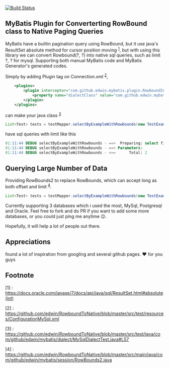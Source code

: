 [![Build Status](https://travis-ci.org/edwin/RowboundToNative.svg?branch=master)](https://travis-ci.org/edwin/RowboundToNative)
## MyBatis Plugin for Converterting RowBound class to Native Paging Queries

MyBatis have a builtin pagination query using RowBound, but it use java's ResultSet absolute method for cursor position moving <sup>[1](#myfootnote1)</sup>, but with using this library we can convert Rowbound(?, ?) into native sql queries, such as limit ?, ? for mysql. Supporting both manual MyBatis code and MyBatis Generator's generated codes. 

Simply by adding Plugin tag on Connection.xml <sup>[2](#myfootnote2)</sup>, 
```xml
    <plugins>
        <plugin interceptor="com.github.edwin.mybatis.plugin.RowboundInterceptor">
            <property name="dialectClass" value="com.github.edwin.mybatis.dialect.MySQLDialect"/>
        </plugin>
    </plugins>
```

can make your java class <sup>[3](#myfootnote3)</sup>
```java
List<Test> tests = testMapper.selectByExampleWithRowbounds(new TestExample(), new RowBounds(2, 2));
```

have sql queries with limit like this 
```sql
01:11:44 DEBUG selectByExampleWithRowbounds - ==>  Preparing: select field1 from test limit 2,2 
01:11:44 DEBUG selectByExampleWithRowbounds - ==> Parameters: 
01:11:44 DEBUG selectByExampleWithRowbounds - <==      Total: 2
```

Querying Large Number of Data
----
Providing RowBounds2 to replace RowBounds, which can accept long as both offset and limit <sup>[4](#myfootnote4)</sup>. 
```java
List<Test> tests = testMapper.selectByExampleWithRowbounds(new TestExample(), new RowBounds2(20000000000l, 2));
```


Currently supporting 3 databases which i used the most, MySql, Postgresql and Oracle. Feel free to fork and do PR if you want to add some more databases, or you could just ping me anytime :wink:.

Hopefully, it will help a lot of people out there.

Appreciations
----
found a lot of inspiration from googling and several github pages. :heart: for you guys 


Footnote
----
<a name="myfootnote1">[1]</a> :  https://docs.oracle.com/javase/7/docs/api/java/sql/ResultSet.html#absolute(int)

<a name="myfootnote2">[2]</a> :  https://github.com/edwin/RowboundToNative/blob/master/src/test/resources/ConfigurationMySql.xml

<a name="myfootnote3">[3]</a> :  https://github.com/edwin/RowboundToNative/blob/master/src/test/java/com/github/edwin/mybatis/dialect/MySqlDialectTest.java#L57

<a name="myfootnote4">[4]</a> :  https://github.com/edwin/RowboundToNative/blob/master/src/main/java/com/github/edwin/mybatis/session/RowBounds2.java